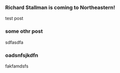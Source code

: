 ### Richard Stallman is coming to Northeastern!
test post

### some othr post
sdfasdfa

### oadsnfsjkdfn
fakfamdsfs
